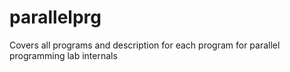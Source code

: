 # parallelprg
Covers all programs and description for each program for parallel programming lab internals
